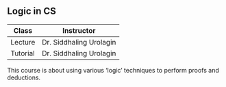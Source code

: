 ## Logic in CS

| Class    | Instructor              |
| -------- | ----------------------- |
| Lecture  | Dr. Siddhaling Urolagin |
| Tutorial | Dr. Siddhaling Urolagin |

This course is about using various ‘logic’ techniques to perform proofs and deductions.